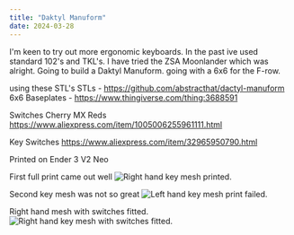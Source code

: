 ```yaml
---
title: "Daktyl Manuform"
date: 2024-03-28
---
```


I'm keen to try out more ergonomic keyboards. In the past ive used standard 102's and TKL's. I have tried the ZSA Moonlander which was alright. Going to build a Daktyl Manuform. going with a 6x6 for the F-row.

using these STL's
STLs - https://github.com/abstracthat/dactyl-manuform
6x6
Baseplates - https://www.thingiverse.com/thing:3688591

Switches Cherry MX Reds
https://www.aliexpress.com/item/1005006255961111.html

Key Switches
https://www.aliexpress.com/item/32965950790.html

Printed on Ender 3 V2 Neo

First full print came out well
<img src="{{site.baseurl | prepend: site.url}}assets/IMG_4391.jpg" alt="Right hand key mesh printed." />

Second key mesh was not so great
<img src="{{site.baseurl | prepend: site.url}}assets/IMG_4488.JPG" alt="Left hand key mesh print failed." />

Right hand mesh with switches fitted.
<img src="{{site.baseurl | prepend: site.url}}assets/IMG_4391.jpg" alt="Right hand key mesh with switches fitted." />